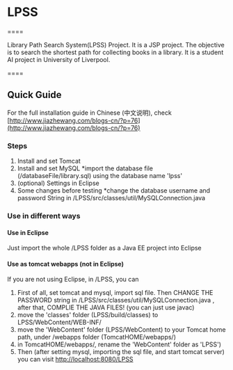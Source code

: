 # LPSS
====

Library Path Search System(LPSS) Project. It is a JSP project. The objective is to search the shortest path for collecting books in a library. It is a student AI project in University of Liverpool.

====

## Quick Guide

For the full installation guide in Chinese (中文说明), check [http://www.jiazhewang.com/blogs-cn/?p=76](http://www.jiazhewang.com/blogs-cn/?p=76)

### Steps

1. Install and set Tomcat
2. Install and set MySQL
    *import the database file (/databaseFile/library.sql) using the database name 'lpss'
3. (optional) Settings in Eclipse
4. Some changes before testing
    *change the database username and password String in /LPSS/src/classes/util/MySQLConnection.java 

### Use in different ways

#### Use in Eclipse

Just import the whole /LPSS folder as a Java EE project into Eclipse

#### Use as tomcat webapps (not in Eclipse)

If you are not using Eclipse, in /LPSS, you can 
1. First of all, set tomcat and mysql, import sql file. Then CHANGE THE PASSWORD string in /LPSS/src/classes/util/MySQLConnection.java , after that, COMPLIE THE JAVA FILES! (you can just use javac)
2. move the 'classes' folder (LPSS/build/classes) to LPSS/WebContent/WEB-INF/
3. move the 'WebContent' folder (LPSS/WebContent) to your Tomcat home path, under /webapps folder (TomcatHOME/webapps/)
4. in TomcatHOME/webapps/, rename the 'WebContent' folder as 'LPSS')
5. Then (after setting mysql, importing the sql file, and start tomcat server) you can visit [http://localhost:8080/LPSS](http://localhost:8080/LPSS)

